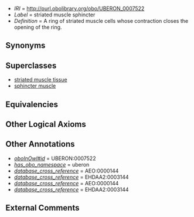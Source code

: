  * *IRI* = http://purl.obolibrary.org/obo/UBERON_0007522
 * *Label* = striated muscle sphincter
 * *Definition* = A ring of striated muscle cells whose contraction closes the opening of the ring.

## Synonyms


## Superclasses

 * [striated muscle tissue](../../UBERON/36/UBERON_0002036.md)
 * [sphincter muscle](../../UBERON/90/UBERON_0004590.md)

## Equivalencies


## Other Logical Axioms


## Other Annotations

 * *[oboInOwl#id](../../id/oboInOwl#id.md)* = UBERON:0007522
 * *[has_obo_namespace](../../ce/oboInOwl#hasOBONamespace.md)* = uberon
 * *[database_cross_reference](../../ef/oboInOwl#hasDbXref.md)* = AEO:0000144
 * *[database_cross_reference](../../ef/oboInOwl#hasDbXref.md)* = EHDAA2:0003144
 * *[database_cross_reference](../../ef/oboInOwl#hasDbXref.md)* = AEO:0000144
 * *[database_cross_reference](../../ef/oboInOwl#hasDbXref.md)* = EHDAA2:0003144

## External Comments


